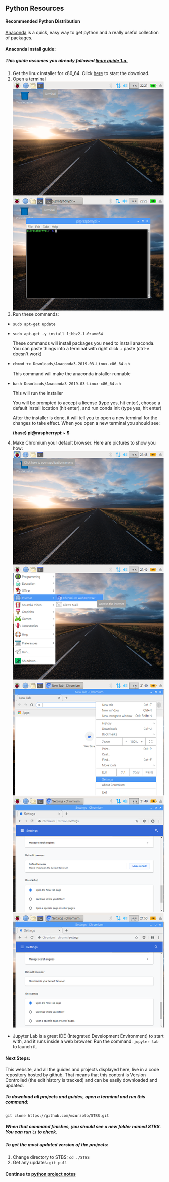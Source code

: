 ## Python Resources

#### Recommended Python Distribution
[Anaconda](https://www.anaconda.com/distribution/) is a quick, easy way to get python and a really useful collection of packages.

#### Anaconda install guide:
##### This guide assumes you already followed [linux guide 1.a.](../Linux/README.md)
1. Get the linux installer for x86_64. Click [here](https://repo.anaconda.com/archive/Anaconda3-2019.03-Linux-x86_64.sh) to start the download.
2. Open a terminal
  ![terminal](Pictures/terminal.png)
  ![terminal2](Pictures/terminal2.png)
3. Run these commands:
  * `sudo apt-get update`
  * `sudo apt-get -y install libbz2-1.0:amd64`

    These commands will install packages you need to install anaconda. You can paste things into a terminal with right click + paste (ctrl-v doesn't work)

  * `chmod +x Downloads/Anaconda3-2019.03-Linux-x86_64.sh`

    This command will make the anaconda installer runnable

  * `bash Downloads/Anaconda3-2019.03-Linux-x86_64.sh`

    This will run the installer

    You will be prompted to accept a license (type yes, hit enter), choose a default install location (hit enter), and run conda init (type yes, hit enter)

    After the installer is done, it will tell you to open a new terminal for the changes to take effect. When you open a new terminal you should see:
    
    __(base) pi@raspberrypi:~ $__
4. Make Chromium your default browser. Here are pictures to show you how:
![default_browser1](Pictures/default_browser1.png)
![default_browser2](Pictures/default_browser2.png)
![default_browser3](Pictures/default_browser3.png)
![default_browser4](Pictures/default_browser4.png)
![default_browser5](Pictures/default_browser5.png)

  * Jupyter Lab is a great IDE (Integrated Development Environment) to start with, and it runs inside a web browser. Run the command: `jupyter lab` to launch it.

#### Next Steps:

This website, and all the guides and projects displayed here, live in a code repository hosted by github. That means that this content is Version Controlled (the edit history is tracked) and can be easily downloaded and updated.

##### To download all projects and guides, open a terminal and run this command:
`git clone https://github.com/mzurzolo/STBS.git`

##### When that command finishes, you should see a new folder named STBS. You can run `ls` to check.
##### To get the most updated version of the projects:
1. Change directory to STBS: `cd ./STBS`
2. Get any updates: `git pull`

#### Continue to [python project notes](Projects/README.md)
